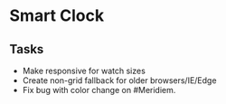 # Smart Clock

## Tasks

- Make responsive for watch sizes
- Create non-grid fallback for older browsers/IE/Edge
- Fix bug with color change on #Meridiem.
